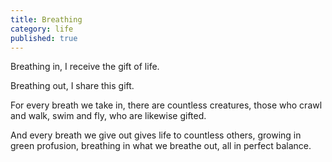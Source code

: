 ```yaml
---
title: Breathing
category: life
published: true
---
```


Breathing in,
I receive the gift of life.

Breathing out,
I share this gift.

For every breath we take in,
there are countless creatures,
those who crawl and walk,
swim and fly,
who are likewise gifted.

And every breath we give out
gives life to countless others,
growing in green profusion,
breathing in
what we breathe out,
all in perfect balance.
